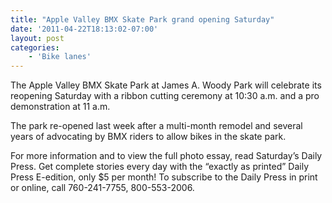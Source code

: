 ```yaml
---
title: "Apple Valley BMX Skate Park grand opening Saturday"
date: '2011-04-22T18:13:02-07:00'
layout: post
categories:
    - 'Bike lanes'
---
```


The Apple Valley BMX Skate Park at James A. Woody Park will celebrate its reopening Saturday with a ribbon cutting ceremony at 10:30 a.m. and a pro demonstration at 11 a.m.  
  
The park re-opened last week after a multi-month remodel and several years of advocating by BMX riders to allow bikes in the skate park.

For more information and to view the full photo essay, read Saturday’s Daily Press. Get complete stories every day with the “exactly as printed” Daily Press E-edition, only $5 per month! To subscribe to the Daily Press in print or online, call 760-241-7755, 800-553-2006.